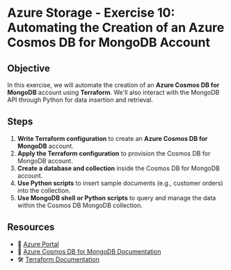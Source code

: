 # **Azure Storage - Exercise 10: Automating the Creation of an Azure Cosmos DB for MongoDB Account**

## **Objective**

In this exercise, we will automate the creation of an **Azure Cosmos DB for MongoDB** account using **Terraform**. We'll also interact with the MongoDB API through Python for data insertion and retrieval.

## **Steps**

1. **Write Terraform configuration** to create an **Azure Cosmos DB for MongoDB** account.
2. **Apply the Terraform configuration** to provision the Cosmos DB for MongoDB account.
3. **Create a database and collection** inside the Cosmos DB for MongoDB account.
4. **Use Python scripts** to insert sample documents (e.g., customer orders) into the collection.
6. **Use MongoDB shell or Python scripts** to query and manage the data within the Cosmos DB MongoDB collection.

## **Resources**

- 📌 [Azure Portal](https://portal.azure.com)
- 📖 [Azure Cosmos DB for MongoDB Documentation](https://learn.microsoft.com/en-us/azure/cosmos-db/mongodb/)
- 🛠 [Terraform Documentation](https://www.terraform.io/docs)
